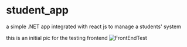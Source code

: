 # student_app
a simple .NET app integrated with react js to manage a students' system 

this is an initial pic for the testing frontend
![FrontEndTest](https://github.com/youssef-meleka/student_app/assets/74155932/78fecf79-4858-4b7a-b37c-f5f371806810)
